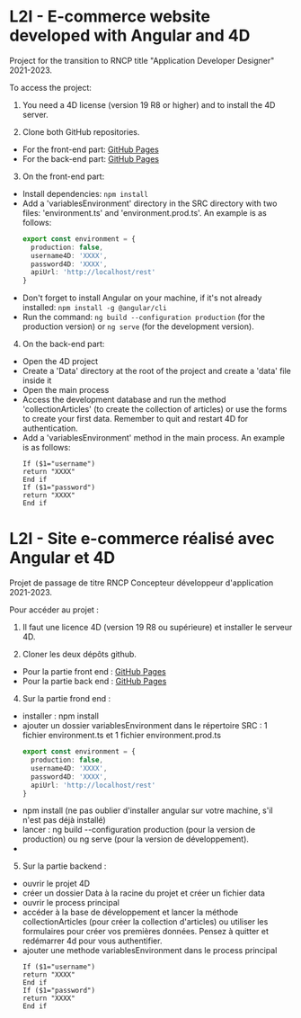 # L2I - E-commerce website developed with Angular and 4D

Project for the transition to RNCP title "Application Developer Designer" 2021-2023.

To access the project:

1. You need a 4D license (version 19 R8 or higher) and to install the 4D server.

2. Clone both GitHub repositories.
* For the front-end part: [GitHub Pages](https://github.com/jonathandevcom/L2i-front)
* For the back-end part: [GitHub Pages](https://github.com/jonathandevcom/L2i-back)

3. On the front-end part:
* Install dependencies: `npm install`
* Add a 'variablesEnvironment' directory in the SRC directory with two files: 'environment.ts' and 'environment.prod.ts'. An example is as follows:
  ```typescript
  export const environment = {
    production: false,
    username4D: 'XXXX',
    password4D: 'XXXX',
    apiUrl: 'http://localhost/rest'
  }
  ```
* Don't forget to install Angular on your machine, if it's not already installed: `npm install -g @angular/cli`
* Run the command: `ng build --configuration production` (for the production version) or `ng serve` (for the development version).

4. On the back-end part:
* Open the 4D project
* Create a 'Data' directory at the root of the project and create a 'data' file inside it
* Open the main process
* Access the development database and run the method 'collectionArticles' (to create the collection of articles) or use the forms to create your first data. Remember to quit and restart 4D for authentication.
* Add a 'variablesEnvironment' method in the main process. An example is as follows:
  ```4d
  If ($1="username")
  return "XXXX"
  End if
  If ($1="password")
  return "XXXX"
  End if
  ```



# L2I - Site e-commerce réalisé avec Angular et 4D

Projet de passage de titre RNCP Concepteur développeur d'application 2021-2023.

Pour accéder au projet :

1. Il faut une licence 4D (version 19 R8 ou supérieure) et installer le serveur 4D.

2. Cloner les deux dépôts github. 
  * Pour la partie front end : [GitHub Pages](https://github.com/jonathandevcom/L2i-front)
  * Pour la partie back end : [GitHub Pages](https://github.com/jonathandevcom/L2i-back)

4. Sur la partie frond end :
* installer : npm install
* ajouter un dossier variablesEnvironment dans le répertoire SRC : 1 fichier environment.ts et 1 fichier environment.prod.ts
  ```typescript
  export const environment = {
    production: false,
    username4D: 'XXXX',
    password4D: 'XXXX',
    apiUrl: 'http://localhost/rest'
  }
  ```
* npm install (ne pas oublier d'installer angular sur votre machine, s'il n'est pas déjà installé)
* lancer : ng build --configuration production (pour la version de production) ou ng serve (pour la version de développement).
* 

5. Sur la partie backend :
* ouvrir le projet 4D
* créer un dossier Data à la racine du projet et créer un fichier data
* ouvrir le process principal
* accéder à la base de développement et lancer la méthode collectionArticles (pour créer la collection d'articles) ou utiliser les formulaires pour créer vos premières données. Pensez à quitter et redémarrer 4d pour vous authentifier.
* ajouter une methode variablesEnvironment dans le process principal
  ```4d
  If ($1="username")
  return "XXXX"
  End if
  If ($1="password")
  return "XXXX"
  End if
  ```
